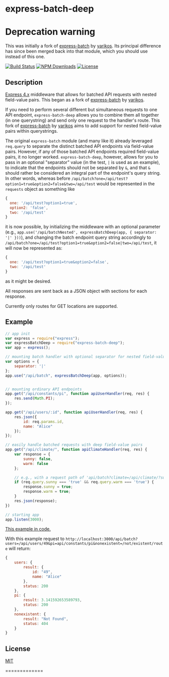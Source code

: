 express-batch-deep
=============

# Deprecation warning

This was initially a fork of [express-batch](https://github.com/yarikos/express-batch) by [yarikos](https://github.com/yarikos). Its principal difference has since been merged back into that module, which you should use instead of this one.

[![Build Status][travis-img]][travis-url]
[![NPM Downloads][downloads-img]][downloads-url]
[![License][license-img]][license-url]

## Description

[Express 4.x](http://expressjs.com/4x/api.html) middleware that allows for batched API requests with nested field-value pairs. This began as a fork of [express-batch](https://github.com/yarikos/express-batch) by [yarikos](https://github.com/yarikos).

If you need to perform several different but simultaneous requests to one API endpoint, `express-batch-deep` allows you to combine them all together (in one querystring) and send only one request to the handler's route. This fork of [express-batch](https://github.com/yarikos/express-batch) by [yarikos](https://github.com/yarikos) aims to add support for nested field-value pairs within querystrings.

The original `express-batch` module (and many like it) already leveraged `req.query` to separate the distinct batched API endpoints via field-value pairs. However, if any of those batched API endpoints required field-value pairs, it no longer worked. `express-batch-deep`, however, allows for you to pass in an optional "separator" value (in the test, `|` is used as an example), to indicate that the endpoints should not be separated by `&`, and that `&` should rather be considered an integral part of the endpoint's query string. In other words, whereas before `/api/batch?one=/api/test?option1=true&option2=false&two=/api/test` would be represented in the `requests` object as something like

```js
{
  one: '/api/test?option1=true',
  option2: 'false',
  two: '/api/test'
}
```

it is now possible, by initializing the middleware with an optional parameter (e.g., `app.use('/api/batchNested', expressBatchDeep(app, { separator: '|' }))`), and changing the batch endpoint query string accordingly to `/api/batch?one=/api/test?option1=true&option2=false|two=/api/test`, it will now be represented as:

```js
{
  one: '/api/test?option1=true&option2=false',
  two: '/api/test'
}
```

as it might be desired.

All responses are sent back as a JSON object with sections for each response.

Currently only routes for GET locations are supported.

## Example

```js
// app init
var express = require("express");
var expressBatchDeep = require("express-batch-deep");
var app = express();

// mounting batch handler with optional separator for nested field-value pairs
var options = {
    separator: '|'
};
app.use("/api/batch", expressBatchDeep(app, options));


// mounting ordinary API endpoints
app.get("/api/constants/pi", function apiUserHandler(req, res) {
    res.send(Math.PI);
});

app.get("/api/users/:id", function apiUserHandler(req, res) {
    res.json({
        id: req.params.id,
        name: "Alice"
    });
});

// easily handle batched requests with deep field-value pairs
app.get("/api/climate/", function apiClimateHandler(req, res) {
    var response = {
        sunny: false,
        warm: false
    };

    // e.g., with a request path of 'api/batch?climate=/api/climate/?sunny=true&warm=true'
    if (req.query.sunny === 'true' && req.query.warm === 'true') {
        response.sunny = true;
        response.warm = true;
    }
    res.json(response);
})

// starting app
app.listen(3000);
```
[This example in code.](example)

With this example request to  `http://localhost:3000/api/batch?users=/api/users/49&pi=api/constants/pi&nonexistent=/not/existent/route` will return:

```js
{
    users: {
        result: {
            id: "49",
            name: "Alice"
        },
        status: 200
    },
    pi: {
        result: 3.141592653589793,
        status: 200
    },
    nonexistent: {
        result: "Not Found",
        status: 404
    }
}
```
   
   
## License

  [MIT](LICENSE)

============= 


[travis-img]: https://travis-ci.org/ajschlosser/express-batch-deep.svg?branch=master
[travis-url]: https://travis-ci.org/ajschlosser/express-batch-deep
[downloads-img]: https://img.shields.io/npm/dm/express-batch-deep.svg
[downloads-url]: https://npmjs.org/package/express-batch-deep
[license-img]: https://img.shields.io/npm/l/express-batch-deep.svg
[license-url]: LICENSE

